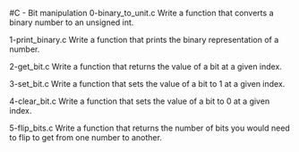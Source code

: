 #C - Bit manipulation
0-binary_to_unit.c Write a function that converts a binary number to an unsigned int.

1-print_binary.c Write a function that prints the binary representation of a number.

2-get_bit.c Write a function that returns the value of a bit at a given index.

3-set_bit.c Write a function that sets the value of a bit to 1 at a given index.

4-clear_bit.c Write a function that sets the value of a bit to 0 at a given index.

5-flip_bits.c Write a function that returns the number of bits you would need to flip to get from one number to another.
